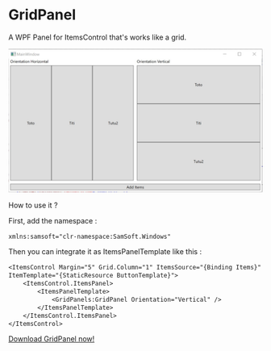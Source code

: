 # GridPanel

A WPF Panel for ItemsControl that's works like a grid.

![Image Grid](GridPanel/Images/GridPanel.jpg)

How to use it ?

First, add the namespace :

```
xmlns:samsoft="clr-namespace:SamSoft.Windows"
```

Then you can integrate it as ItemsPanelTemplate like this : 

```
<ItemsControl Margin="5" Grid.Column="1" ItemsSource="{Binding Items}" ItemTemplate="{StaticResource ButtonTemplate}">
    <ItemsControl.ItemsPanel>
        <ItemsPanelTemplate>
            <GridPanels:GridPanel Orientation="Vertical" />
        </ItemsPanelTemplate>
    </ItemsControl.ItemsPanel>
</ItemsControl>
```
[Download GridPanel now!](GridPanel/GridPanel/GridPanel.cs) 


